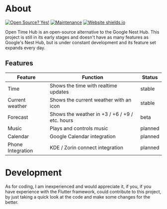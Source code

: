 # About
[![Open Source? Yes!](https://badgen.net/badge/Open%20Source%20%3F/Yes%21/blue?icon=github)](https://opensource.org/)
[![Maintenance](https://img.shields.io/badge/Maintained%3F-yes-green.svg)](https://GitHub.com/Jouhney/timehub/graphs/commit-activity)
[![Website shields.io](https://img.shields.io/website-up-down-green-red/http/shields.io.svg)](https://jouhney.github.io/timehub/)

Open Time Hub is an open-source alternative to the Google Nest Hub. This project is still in its early stages and doesn't have as many features as Google's Nest Hub, but is under constant development and its feature set expands every day.
## Features
|Feature			|Function			|Status				|
-------------|--------------|------------|
|Time				|Shows the time with realtime updates| stable|
|Current weather|Shows the current weather with an icon| stable|
|Forecast|Shows the weather in +3 / +6 / +9 / etc. hours | beta|
|Music|Plays and controls music|planned|
|Calendar|Google Calendar integration| planned|
|Phone Integration|KDE / Zorin connect integration| planned|

# Development
As for coding, I am inexperienced and would appreciate it, if you, if you have experience with the Flutter framework, could contribute to this project, by just taking a quick look at the code and make some changes for the better.
